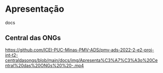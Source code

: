 # Apresentação
docs

## Central das ONGs

https://github.com/ICEI-PUC-Minas-PMV-ADS/pmv-ads-2022-2-e2-proj-int-t2-centraldasongs/blob/main/docs/img/Apresenta%C3%A7%C3%A3o%20Central%20das%20ONGs%20%20-.mp4

